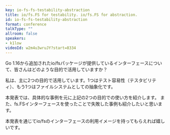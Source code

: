 ```yaml
---
key: io-fs-fs-testability-abstraction
title: io/fs.FS for testability. io/fs.FS for abstraction.
id: io-fs-fs-testability-abstraction
format: conference
talkType: ""
allroom: false
speakers:
- k1low
videoId: w2m4u3wruJY?start=8334
---
```

Go 1.16から追加されたio/fsパッケージが提供しているインターフェースについて、皆さんはどのような目的で活用していますか？

私は、主に2つの目的で活用しています。1つはテスト容易性（テスタビリティ）、もう1つはファイルシステムとしての抽象化です。

本発表では、具体的な事例を元に上記の2つの目的での使い方を紹介します。
また、fs.FSインターフェースを使ったことで失敗した事例も紹介したいと思います。

本発表を通じてio/fsのインターフェースの利用イメージを持ってもらえれば嬉しいです。